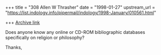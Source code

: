 +++
title = "308 Allen W Thrasher"
date = "1998-01-27"
upstream_url = "https://list.indology.info/pipermail/indology/1998-January/010561.html"

+++
[Archive link](https://list.indology.info/pipermail/indology/1998-January/010561.html)

Does anyone know any online  or CD-ROM bibliographic databases
specifically on religion or philosophy?

Thanks,



